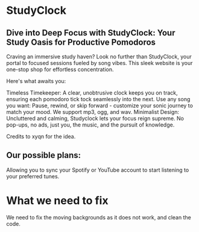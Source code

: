 # StudyClock
## Dive into Deep Focus with StudyClock: Your Study Oasis for Productive Pomodoros
Craving an immersive study haven? Look no further than StudyClock, your portal to focused sessions fueled by song vibes. This sleek website is your one-stop shop for effortless concentration.

Here's what awaits you:

Timeless Timekeeper: A clear, unobtrusive clock keeps you on track, ensuring each pomodoro tick tock seamlessly into the next.
Use any song you want: Pause, rewind, or skip forward - customize your sonic journey to match your mood. We support mp3, ogg, and wav.
Minimalist Design: Uncluttered and calming, Studyclock lets your focus reign supreme. No pop-ups, no ads, just you, the music, and the pursuit of knowledge. 

Credits to xyqn for the idea. 

## Our possible plans:
Allowing you to sync your Spotify or YouTube account to start listening to your preferred tunes.

# What we need to fix 
We need to fix the moving backgrounds as it does not work, and clean the code.
